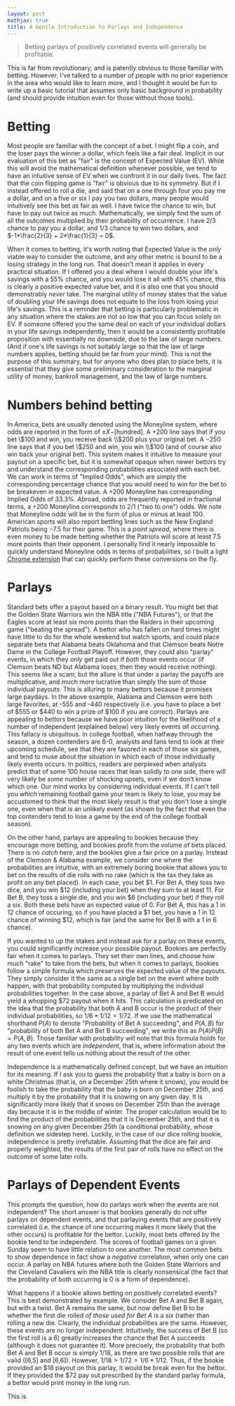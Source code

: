 ```yaml
---
layout: post
mathjax: true
title: A Gentle Introduction to Parlays and Independence
---
```


> Betting parlays of positively correlated events will generally be profitable. 

This is far from revolutionary, and is patently obvious to those familiar with betting. However, I've talked to a number of people with no prior experience in the area who would like to learn more, and I thought it would be fun to write up a basic tutorial that assumes only basic background in probability (and should provide intuition even for those without those tools).

# Betting

Most people are familiar with the concept of a bet. I might flip a coin, and the loser pays the winner a dollar, which feels like a fair deal. Implicit in our evaluation of this bet as "fair" is the concept of Expected Value (EV). While this will avoid the mathematical definition whenever possible, we tend to have an intuitive sense of EV when we confront it in our daily lives. The fact that the coin flipping game is "fair" is obvious due to its symmetry. But if I instead offered to roll a die, and said that on a one through four you pay me a dollar, and on a five or six I pay you two dollars, many people would intuitively see this bet as fair as well. I have twice the chance to win, but have to pay out twice as much. Mathematically, we simply find the sum of all the outcomes multiplied by their probability of occurrence. I have $2/3$ chance to pay you a dollar, and $1/3$ chance to win two dollars, and $-1*\frac{2}{3} + 2*\frac{1}{3} = 0$.

When it comes to betting, it's worth noting that Expected Value is the *only* viable way to consider the outcome, and any other metric is bound to be a losing strategy in the long run. That doesn't mean it applies in every practical situation. If I offered you a deal where I would double your life's savings with a 55% chance, and you would lose it all with 45% chance, this is clearly a positive expected value bet, and it is also one that you should demonstrably *never* take. The marginal utility of money states that the value of doubling your life savings does not equate to the loss from losing your life's savings. This is a reminder that betting is particularly problematic in any situation where the stakes are not so low that you can focus solely on EV. If someone offered you the same deal on each of your individual dollars in your life savings independently, then it would be a consistently profitable proposition with essentially no downside, due to the law of large numbers. (And if one's life savings is not suitably large so that the law of large numbers applies, betting should be far from your mind). This is not the purpose of this summary, but for anyone who does plan to place bets, it is essential that they give some preliminary consideration to the marginal utility of money, bankroll management, and the law of large numbers.

# Numbers behind betting

In America, bets are usually denoted using the Moneyline system, where odds are reported in the form of $\pm X-$[hundred]. A $+200$ line says that if you bet \\$100 and win, you receive back \\$200 plus your original bet. A $-250$ line says that if you bet \\$250 and win, you win \\$100 (and of course also win back your original bet). This system makes it intuitive to measure your payout on a specific bet, but it is somewhat opaque when newer bettors try and understand the corresponding probabilities associated with each bet. We can work in terms of "Implied Odds", which are simply the corresponding percentage chance that you would need to win for the bet to be breakeven in expected value. A +200 Moneyline has corresponding Implied Odds of 33.3%. Abroad, odds are frequently reported in fractional terms, a +200 Moneyline corresponds to 2/1 ("two to one") odds. We note that Moneyline odds will be in the form of plus or minus at least $100$. American sports will also report bettling lines such as the New England Patriots being $-7.5$ for their game. This is a *point spread*, where there is even money to be made betting whether the Patriots will score at least $7.5$ more points than their opponent. I personally find it nearly impossible to quickly understand Moneyline odds in terms of probabilities, so I built a light [Chrome extension](https://chrome.google.com/webstore/detail/odds-converter/klechkhopfnjihobbcfeheooaigjjgdg) that can quickly perform these conversions on the fly.

# Parlays

Standard bets offer a payout based on a binary result. You might bet that the Golden State Warriors win the NBA title ("NBA Futures"), or that the Eagles score at least six more points than the Raiders in their upcoming game ("beating the spread"). A bettor who has fallen on hard times might have little to do for the whole weekend but watch sports, and could place separate bets that Alabama beats Oklahoma and that Clemson beats Notre Dame in the College Football Playoff. However, they could also "parlay" events, in which they *only* get paid out if *both* those events occur (if Clemson beats ND but Alabama loses, then they would receive nothing). This seems like a scam, but the allure is that under a parlay the payoffs are multiplicative, and much more lucrative than simply the sum of those individual payouts. This is alluring to many bettors because it promises large paydays. In the above example, Alabama and Clemson were both large favorites, at -555 and -440 respectively (i.e. you have to place a bet of $555 or $440 to win a prize of $100 if you are correct). Parlays are appealing to bettors because we have poor intuition for the likelihood of a number of independent (explained below) very likely events *all* occurring. This fallacy is ubiquitous. In college football, when halfway through the season, a dozen contenders are 6-0, analysts and fans tend to look at their upcoming schedule, see that they are favored in each of those six games, and tend to muse about the situation in which each of those individually likely events occurs. In politics, readers are perplexed when analysts predict that of some 100 house races that lean solidly to one side, there will very likely be *some* number of shocking upsets, even if we don't know which one. Our mind works by considering individual events. If I can't tell you *which* remaining football game your team is likely to lose, you may be accustomed to think that the most likely result is that you don't lose a single one, even when that is an unlikely event (as shown by the fact that even the top contenders tend to lose a game by the end of the college football season).

On the other hand, parlays are appealing to bookies because they encourage more betting, and bookies profit from the volume of bets placed. There is no *catch* here, and the bookies give a fair price on a parlay. Instead of the Clemson & Alabama example, we consider one where the probabilities are intuitive, with an extremely boring bookie that allows you to bet on the results of die rolls with no rake (which is the tax they take as profit on any bet placed). In each case, you bet $1. For Bet A, they toss two dice, and you win $12 (including your bet) when they sum to at least 11. For Bet B, they toss a single die, and you win $6 (including your bet) if they roll a six. Both these bets have an expected value of 0. For Bet A, this has a 1 in 12 chance of occuring, so if you have placed a $1 bet, you have a 1 in 12 chance of winning $12, which is fair (and the same for Bet B with a 1 in 6 chance).

If you wanted to up the stakes and instead ask for a parlay on these events, you could significantly increase your possible payout. Bookies are perfectly fair when it comes to parlays. They set their own lines, and choose how much "rake" to take from the bets, but when it comes to parlays, bookies follow a simple formula which preserves the expected value of the payouts. They simply consider it the same as a single bet on the event where both happen, with that probability computed by multiplying the individual probabilities together. In the case above, a parlay of Bet A and Bet B would yield a whopping $72 payout when it hits. This calculation is predicated on the idea that the probability that both A and B occur is the product of their individual probabilities, so $1/6 * 1/12 = 1/72$. If we use the mathematical shorthand $P(A)$ to denote "Probability of Bet A succeeding", and $P(A,B)$ for "probability of both Bet A and Bet B succeeding", we write this as $P(A)P(B)=P(A,B)$. Those familiar with probability will note that this formula holds for any two events which are *independent*, that is, where information about the result of one event tells us nothing about the result of the other.

Independence is a mathematically defined concept, but we have an intuition for its meaning. If I ask you to guess the probability that a baby is born on a white Christmas (that is, on a December 25th where it snows), you would be foolish to take the probability that the baby is born on December 25th, and multiply it by the probability that it is snowing on any given day. It is significantly more likely that it snows on December 25th than the average day because it is in the middle of winter. The proper calculation would be to find the product of the probabilities that it is December 25th, and that it is snowing on any given December 25th (a conditional probability, whose  definition we sidestep here). Luckily, in the case of our dice rolling bookie, independence is pretty irrefutable. Assuming that the dice are fair and properly weighted, the results of the first pair of rolls have no effect on the outcome of some later rolls. 

# Parlays of Dependent Events

This prompts the question, how do parlays work when the events are not independent? The short answer is that bookies generally do not offer parlays on dependent events, and that parlaying events that are positively correlated (i.e. the chance of one occurring makes it more likely that the other occurs) is profitable for the bettor. Luckily, most bets offered by the bookie tend to be independent. The scores of football games on a given Sunday seem to have little relation to one another. The most common bets to show dependence in fact show a *negative* correlation, when only one can occur. A parlay on NBA futures where both the Golden State Warriors and the Cleveland Cavaliers win the NBA title is clearly nonsensical (the fact that the probability of both occurring is 0 is a form of dependence).

What happens if a bookie allows betting on positively correlated events? This is best demonstrated by example. We consider Bet A and Bet B again, but with a twist. Bet A remains the same, but now define Bet B to be whether the first die rolled *of those used for Bet A* is a six (rather than rolling a new die. Clearly, the individual probabilities are the same. However, these events are no longer independent. Intuitively, the success of Bet B (so the first roll is a 6) greatly increases the chance that Bet A succeeds (although it does not guarantee it). More precisely, the probability that both Bet A and Bet B occur is simply 1/18, as there are two possible rolls that are valid ([6,5] and [6,6]). However, $1/18 > 1/72 = 1/6*1/12$. Thus, if the bookie provided an $18 payout on this parlay, it would be break even for the bettor. If they provided the $72 pay out prescribed by the standard parlay formula, a bettor would print money in the long run.

This is  
